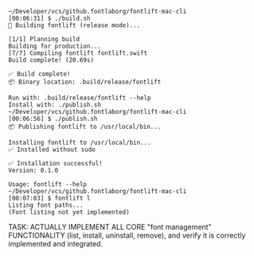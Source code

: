```
~/Developer/vcs/github.fontlaborg/fontlift-mac-cli
[00:06:31] $ ./build.sh
🔨 Building fontlift (release mode)...

[1/1] Planning build
Building for production...
[7/7] Compiling fontlift fontlift.swift
Build complete! (20.69s)

✅ Build complete!
📦 Binary location: .build/release/fontlift

Run with: .build/release/fontlift --help
Install with: ./publish.sh
~/Developer/vcs/github.fontlaborg/fontlift-mac-cli
[00:06:56] $ ./publish.sh
📦 Publishing fontlift to /usr/local/bin...

Installing fontlift to /usr/local/bin...
✅ Installed without sudo

✅ Installation successful!
Version: 0.1.0

Usage: fontlift --help
~/Developer/vcs/github.fontlaborg/fontlift-mac-cli
[00:07:03] $ fontlift l
Listing font paths...
(Font listing not yet implemented)
```

TASK: ACTUALLY IMPLEMENT ALL CORE "font management" FUNCTIONALITY (list, install, uninstall, remove), and verify it is correctly implemented and integrated. 